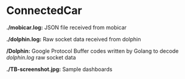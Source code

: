 # ConnectedCar

<b>./mobicar.log:</b> JSON file received from mobicar

<b>./dolphin.log:</b> Raw socket data received from dolphin

<b>/Dolphin:</b> Google Protocol Buffer codes written by Golang to decode <i>dolphin.log</i> raw socket data

<b>./TB-screenshot.jpg:</b> Sample dashboards
